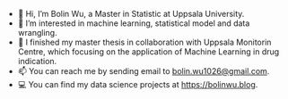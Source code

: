 - 👋 Hi, I’m Bolin Wu, a Master in Statistic at Uppsala University.
- 👀 I’m interested in machine learning, statistical model and data wrangling.
- 🌱 I finished my master thesis in collaboration with Uppsala Monitorin Centre, which focusing on the application of Machine Learning in drug indication.
- 📫 You can reach me by sending email to bolin.wu1026@gmail.com.
- 💻 You can find my data science projects at https://bolinwu.blog.

<!---
Bolin-Wu/Bolin-Wu is a ✨ special ✨ repository because its `README.md` (this file) appears on your GitHub profile.
You can click the Preview link to take a look at your changes.
--->
